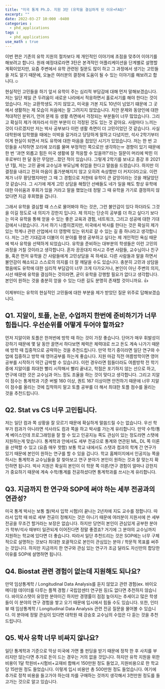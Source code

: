 ```yaml
---
title: "미국 통계 Ph.D. 지원 3탄 (유학을 결심하게 된 이유+FAQ)"
excerpt: ""
date: 2022-03-27 10:000 -0400
categories :
  - phd_applications
tags :
  - phd_applications
use_math : true
---
```


이번 편은 기존의 유학 지원의 절차보다 제 개인적인 이야기에 초점을 맞추어 이야기를 해보려고 합니다. 원래 예정대로라면 3탄은 본격적인 어플리케이션을 단계별로 설명할 계획이었지만, 요즘 주변에서 유학 관련된 질문도 많이 하고 그 과정에서 생기는 고민들을 저도 알기 때문에, 오늘은 여러분의 결정에 도움이 될 수 있는 이야기를 해보려고 합니다.:relaxed:

현실적인 고민들을 하기 앞서 유학이 주는 심리적 부담감에 대해 먼저 말해보겠습니다. 저는 일단 제일 큰 두려움이 새로운 나라에서 적응하면서 홀로서기를 해야 한다는 것이었습니다. 저는 교환학생도 가지 않았고, 미국을 가본 지도 10년이 넘었기 떄문에 그 곳에서 생활하는 제 모습이 처음에는 잘 그려지지 않았습니다. 치안 문제와 동양인에 대한 적대적인 분위기, 언어 문제 등 생활 측면에서 걱정되는 부분들이 너무 많았습니다. 그리고 확실히 제가 여자라서 이런 부분이 더 걱정된 것도 있는 것 같아요. 사람마다 느끼는 것이 다르겠지만 저는 박사 공부보다 이런 생활 측면이 더 고민이었던 것 같습니다. 사실 대학원에 입학했을 때에는 미박을 갈거라고 당당하게 말하고 다녔지만, 석사 2학기부터 이게 현실이 되면서 저도 유학에 대한 마음을 접었던 시기가 있었습니다. 저는 한 번 고민들을 시작하면 꼬리에 꼬리를 물며 부정적인 쪽으로만 생각하는ㅠ 경향이 있기 때문에 한 번 '과연 외롭고 힘든 미국 생활에 잘 적응할 수 있을까?'라는 질문이 머리에 박힌 이후로부터 한 달 동안 무덤만...팠던 적이 있습니다. 그렇게 2학기를 보내고 종강 후 2021년 1월, 저는 고민 끝에 교수님과 부모님께 취업을 한다고 말씀을 드렸습니다. 하지만 이 결정을 내리고 전혀 마음이 홀가분해지지 않고 오히려 속상함만 더 커지더라고요. 이런 제가 너무 황당했지마만 그 때 그 경험으로 저한테 유학이 큰 갈망이라는 것을 깨달았던 것 같습니다. 그 시기에 제게 고민 상담을 해줬던 선배들도 네가 일을 해도 항상 유학에 대한 아쉬움과 후회가 있을 거라고 말을 했었는데 정말 그 때 유학을 가기로 결정하지 않았다면 지금 후회했을 겁니다. 

그래서 유학을 결심할 때 스스로 물어봐야 하는 것은, 그런 불안감이 있다 하더라도 그것을 이길 정도로 내 의지가 강한지 입니다. 제 의지는 단순히 공부를 더 하고 싶다기 보다는 미국 유학을 통해 얻을 수 있는 좋은 교육과 경험, 네트워크, 그리고 성공에 대한 기대감에서 나왔습니다. 가서 하기 나름이겠지만, 미국에서 박사를 한다는 것은 확실히 제가 있는 학계나 관련 산업에서 더 영향력 있는 위치로 갈 수 있는 길 중 하나라고 생각합니다. 저는 그런 기대감과 더불어 이 분야를 평생 공부하고 싶다는 제 개인적인 욕심 때문에 박사 유학을 선택하게 되었습니다. 유학을 준비하는 대부분의 학생들은 이런 고민의 과정을 거칠 것이라고 생각합니다. 혼자 끙끙대지 마시고 주변 사람들, 교수님이나 친구들, 혹은 먼저 유학을 간 사람들에게 고민상담을 꼭 하세요. 다른 사람들과 말을 하면서 불안감이 해소되고 스스로의 의지를 더 잘 깨달을 수도 있습니다. 충분히 고민과 상담을 했음에도 유학에 대한 심리적 부담감이 너무 크게 다가오거나, 본인이 아닌 주변의 의지, 시선 때문에 유학을 결심하는 것이라면, 굳이 유학을 강행할 필요가 없다고 생각합니다. 본인이 원하는 것을 충분히 얻을 수 있는 다른 길도 분명히 존재할 것이니까요. :thumbsup:

이제부터는 유학의 현실적인 고민들에 대한 부분을 제가 받았던 질문 위주로 답해보겠습니다.

## Q1. 지알이, 토플, 논문, 수업까지 한번에 준비하기가 너무 힘듭니다. 우선순위를 어떻게 두어야 할까요?

먼저 지알이와 토플은 한꺼번에 방학 때 하는 것이 가장 좋습니다. 단어가 매우 휘발성이 강하기 때문에 몇 달 동안 끌면서 하다보면 체력은 체력대로 쓰고 돈도 계속 나가기 때문에 방학 때 집중적으로 공략하는 것을 추천드립니다. 만약 학기 중이라면 일단 연구와 수업에 집중하고 방학 때 영어공부를 하는게 좋습니다. 지원 마감 직전 여름방학이면 영어 공부를 시작하기 약간 급박할 수 있습니다. 이런 경우라면 힘들더라도 여름방학 전 학기 중에 지알이를 최대한 빨리 시작해서 빨리 끝내고, 학점은 포기하지 않는 선으로 하고, 연구에 대한 것은 교수님과 어느 정도 조율을 하는 것이 맞다고 생각합니다. 그리고 지알이 점수는 통계학과 기준 버벌 160 이상, 퀀트 167 이상이면 안전하기 때문에 너무 지알이 점수를 올리는 것에 집착하지 말고 토플 공부를 더 해서 최대한 토플 점수를 올리는 것을 추천드립니다.

## Q2. Stat vs CS 너무 고민됩니다.

저는 일단 컴과 쪽 상황을 잘 모르기 때문에 확실하게 말씀드릴 수는 없습니다. 우선 학부가 컴과가 아니라면 석사라도 컴과 쪽을 하고 박사를 가는게 유리합니다. 만약 수학/통계 베이스인데 프로그래밍을 잘 할 수 있고 인공지능 쪽도 관심이 있는 정도라면 스탯에 지원하는게 맞습니다. 통계학과 안에서도 세부 전공으로 통계와 연관된 ML, DL 쪽 이론을 선택할 수 있고 (요즘 매우 핫함) 보통 학교 내에서도 스탯과 컴과의 학계 간 연구가 있기 때문에 본인이 원하는 연구를 할 수 있을 겁니다. 학교 홈페이지에서 인공지능 쪽을 하시는 통계학과 교수님들을 잘 찾아보고 연구 분야가 본인이 원하는 것과 잘 맞는지 확인하면 됩니다. 박사 지원은 확실히 본인이 이 학문 쪽 이론/연구 경험이 얼마나 강한지가 중요하기 때문에 계속 수학/통계를 전공하셨다면 통계학과를 쓰시는게 유리합니다.

## Q3. 지금까지 한 연구와 SOP에 써야 하는 세부 전공과의 연관성?

미국 통계 박사는 보통 퀄(박사 입학 시험)이 끝나는 2년차에 지도 교수를 정합니다. 따라서 입학 때 바로 세부 전공이 정해지는 것은 아니기 때문에 여러분이 지원서에 쓴 세부 전공을 무조건 할거라는 보장은 없습니다. 하지만 당연히 본인이 관심있게 공부한 분야가 학부/석사 때부터 일관되게 이어진다면 정말 좋겠죠? 거기에 그 분야의 교수님까지 지원하는 학교에 있다면 더 좋습니다. 따라서 일단 추천드리는 것은 SOP에는 너무 구체적으로 설명하는 것보다 최대한 포괄적으로 본인이 관심있는 분야 / 학문적 목표를 써주는 것입니다. 하지만 지금까지 한 연구와 관심 있는 연구가 조금 달라도 자신만의 합당한 이유를 SOP에 설명하면 됩니다.

## Q4. Biostat 관련 경험이 없는데 지원해도 되나요?

만약 임상통계학 / Longitudinal Data Analysis를 듣지 않았고 관련 경험(ex. 바이오메디컬 데이터를 다루는 플젝 경험 / 국립암센터 연구원 등)도 없다면 추천하지 않습니다. 바이오스탯이 유망한 분야이긴 하지만 경쟁률이 점점 높아지는 추세이고 많은 학생들이 이 분야의 연구 경험을 쌓고 오기 때문에 입시에서 힘들 수도 있습니다. 또한, 인터뷰 때 임상통계학 / Longitudinal Data Analysis 관련 전공 질문을 물어볼 수 있습니다. 이 분야에 정말 관심이 있다면 대학원 때 강승호 교수님의 수업은 다 듣는 것을 추천드립니다.

## Q5. 박사 유학 너무 비싸지 않나요?

일단 통계학과 기준으로 막상 미국에 가면 풀 펀딩을 받기 때문에 정착 한 후 사치를 부리지만 않는다면 추가로 돈이 드는 경우는 거의 없을 것입니다. 하지만 유학 지원을 위한 비용이 1달 학원비+시험비+교재비 합해서 150만원 정도 들었고, 지원비용으로 한 학교당 15만원 정도 들었습니다. 이렇게 입시 비용만 총 500만원 정도 들었습니다. 여기에 추가로 정착 비용을 들고가야 하는데 차를 구매하는 것까지 생각해서 3천만원 정도를 들고가는 것으로 알고 있습니다.


